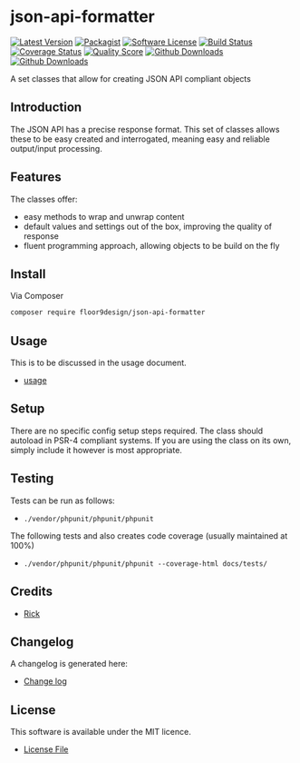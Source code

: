 # json-api-formatter

[![Latest Version](https://img.shields.io/github/v/release/floor9design-ltd/json-api-formatter?include_prereleases&style=plastic)](https://github.com/floor9design-ltd/json-api-formatter/releases)
[![Packagist](https://img.shields.io/packagist/v/floor9design/json-api-formatter?style=plastic)](https://packagist.org/packages/floor9design/json-api-formatter)
[![Software License](https://img.shields.io/badge/license-MIT-brightgreen.svg?style=plastic)](LICENCE.md)
[![Build Status](https://img.shields.io/travis/json-api-formatter/master.svg?style=plastic)](https://travis-ci.org/elb98rm/json-api-formatter)
[![Coverage Status](https://img.shields.io/scrutinizer/coverage/g/json-api-formatter/json-api-formatter.svg?style=plastic)](https://scrutinizer-ci.com/g/floor9design/json-api-formatter/code-structure)
[![Quality Score](https://img.shields.io/scrutinizer/g/json-api-formatter/json-api-formatter.svg?style=plastic)](https://scrutinizer-ci.com/g/floor9design/json-api-formatter)
[![Github Downloads](https://img.shields.io/github/downloads/floor9design-ltd/json-api-formatter/total?style=plastic)](https://github.com/floor9design-ltd/json-api-formatter)
[![Github Downloads](https://img.shields.io/packagist/dt/floor9design/json-api-formatter?style=plastic)](https://packagist.org/packages/floor9design/json-api-formatter)


A set classes that allow for creating JSON API compliant objects

## Introduction

The JSON API has a precise response format. This set of classes allows these to be easy created and interrogated,
meaning easy and reliable output/input processing. 

## Features

The classes offer:

* easy methods to wrap and unwrap content
* default values and settings out of the box, improving the quality of response
* fluent programming approach, allowing objects to be build on the fly

## Install

Via Composer

``` bash
composer require floor9design/json-api-formatter
```

## Usage

This is to be discussed in the usage document.

* [usage](docs/project/usage.md)

## Setup

There are no specific config setup steps required. 
The class should autoload in PSR-4 compliant systems. If you are using the class on its own, simply include it 
however is most appropriate.

## Testing

Tests can be run as follows:

* `./vendor/phpunit/phpunit/phpunit`

The following tests and also creates code coverage (usually maintained at 100%)

* `./vendor/phpunit/phpunit/phpunit --coverage-html docs/tests/`

## Credits

- [Rick](https://github.com/elb98rm)

## Changelog

A changelog is generated here:

* [Change log](CHANGELOG.md)

## License

This software is available under the MIT licence. 

* [License File](LICENCE.md)
